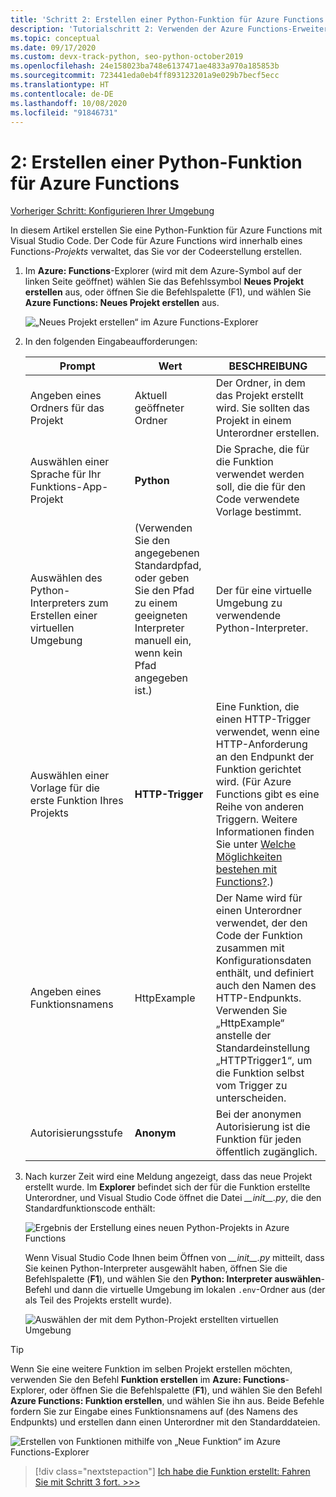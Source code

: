 ```yaml
---
title: 'Schritt 2: Erstellen einer Python-Funktion für Azure Functions mit VS Code'
description: 'Tutorialschritt 2: Verwenden der Azure Functions-Erweiterung für VS Code'
ms.topic: conceptual
ms.date: 09/17/2020
ms.custom: devx-track-python, seo-python-october2019
ms.openlocfilehash: 24e158023ba748e6137471ae4833a970a185853b
ms.sourcegitcommit: 723441eda0eb4ff893123201a9e029b7becf5ecc
ms.translationtype: HT
ms.contentlocale: de-DE
ms.lasthandoff: 10/08/2020
ms.locfileid: "91846731"
---
```

# <a name="2-create-a-python-function-for-azure-functions"></a>2: Erstellen einer Python-Funktion für Azure Functions

[Vorheriger Schritt: Konfigurieren Ihrer Umgebung](tutorial-vs-code-serverless-python-01.md)

In diesem Artikel erstellen Sie eine Python-Funktion für Azure Functions mit Visual Studio Code. Der Code für Azure Functions wird innerhalb eines Functions-_Projekts_ verwaltet, das Sie vor der Codeerstellung erstellen.

1. Im **Azure: Functions**-Explorer (wird mit dem Azure-Symbol auf der linken Seite geöffnet) wählen Sie das Befehlssymbol **Neues Projekt erstellen** aus, oder öffnen Sie die Befehlspalette (F1), und wählen Sie **Azure Functions: Neues Projekt erstellen** aus.

    ![„Neues Projekt erstellen“ im Azure Functions-Explorer](media/tutorial-vs-code-serverless-python/create-a-new-project-in-azure-functions-explorer.png)

1. In den folgenden Eingabeaufforderungen:

    | Prompt | Wert | BESCHREIBUNG |
    | --- | --- | --- |
    | Angeben eines Ordners für das Projekt | Aktuell geöffneter Ordner | Der Ordner, in dem das Projekt erstellt wird. Sie sollten das Projekt in einem Unterordner erstellen. |
    | Auswählen einer Sprache für Ihr Funktions-App-Projekt | **Python** | Die Sprache, die für die Funktion verwendet werden soll, die die für den Code verwendete Vorlage bestimmt. |
    | Auswählen des Python-Interpreters zum Erstellen einer virtuellen Umgebung | (Verwenden Sie den angegebenen Standardpfad, oder geben Sie den Pfad zu einem geeigneten Interpreter manuell ein, wenn kein Pfad angegeben ist.) | Der für eine virtuelle Umgebung zu verwendende Python-Interpreter. |
    | Auswählen einer Vorlage für die erste Funktion Ihres Projekts | **HTTP-Trigger** | Eine Funktion, die einen HTTP-Trigger verwendet, wenn eine HTTP-Anforderung an den Endpunkt der Funktion gerichtet wird. (Für Azure Functions gibt es eine Reihe von anderen Triggern. Weitere Informationen finden Sie unter [Welche Möglichkeiten bestehen mit Functions?](/azure/azure-functions/functions-overview#what-can-i-do-with-functions).) |
    | Angeben eines Funktionsnamens | HttpExample | Der Name wird für einen Unterordner verwendet, der den Code der Funktion zusammen mit Konfigurationsdaten enthält, und definiert auch den Namen des HTTP-Endpunkts. Verwenden Sie „HttpExample“ anstelle der Standardeinstellung „HTTPTrigger1“, um die Funktion selbst vom Trigger zu unterscheiden. |
    | Autorisierungsstufe | **Anonym** | Bei der anonymen Autorisierung ist die Funktion für jeden öffentlich zugänglich. |

1. Nach kurzer Zeit wird eine Meldung angezeigt, dass das neue Projekt erstellt wurde. Im **Explorer** befindet sich der für die Funktion erstellte Unterordner, und Visual Studio Code öffnet die Datei *\_\_init\_\_.py*, die den Standardfunktionscode enthält:

    ![Ergebnis der Erstellung eines neuen Python-Projekts in Azure Functions](media/tutorial-vs-code-serverless-python/display-results-of-new-python-project-in-azure-functions.png)

    Wenn Visual Studio Code Ihnen beim Öffnen von *\_\_init\_\_.py* mitteilt, dass Sie keinen Python-Interpreter ausgewählt haben, öffnen Sie die Befehlspalette (**F1**), und wählen Sie den **Python: Interpreter auswählen**-Befehl und dann die virtuelle Umgebung im lokalen `.env`-Ordner aus (der als Teil des Projekts erstellt wurde).

    ![Auswählen der mit dem Python-Projekt erstellten virtuellen Umgebung](media/tutorial-vs-code-serverless-python/select-virtual-environment-created-with-the-python-project.png)

> [!TIP]
> Wenn Sie eine weitere Funktion im selben Projekt erstellen möchten, verwenden Sie den Befehl **Funktion erstellen** im **Azure: Functions**-Explorer, oder öffnen Sie die Befehlspalette (**F1**), und wählen Sie den Befehl **Azure Functions: Funktion erstellen**, und wählen Sie ihn aus. Beide Befehle fordern Sie zur Eingabe eines Funktionsnamens auf (des Namens des Endpunkts) und erstellen dann einen Unterordner mit den Standarddateien.
>
> ![Erstellen von Funktionen mithilfe von „Neue Funktion“ im Azure Functions-Explorer](media/tutorial-vs-code-serverless-python/create-new-functions-in-azure-functions-explorer.png)

> [!div class="nextstepaction"]
> [Ich habe die Funktion erstellt: Fahren Sie mit Schritt 3 fort. >>>](tutorial-vs-code-serverless-python-03.md)
